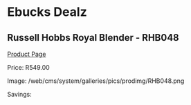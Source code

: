 
# Ebucks Dealz
## Russell Hobbs Royal Blender - RHB048
[Product Page](https://www.ebucks.com/web/shop/productSelected.do?prodId=1228769223&catId=704987863)

Price: R549.00

Image: /web/cms/system/galleries/pics/prodimg/RHB048.png

Savings: 


	